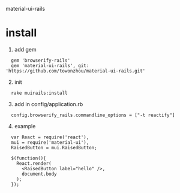 material-ui-rails

install
=====
1. add gem
```
  gem 'browserify-rails'
  gem 'material-ui-rails', git: 'https://github.com/towonzhou/material-ui-rails.git'
```

2. init
```
  rake muirails:install
```

3. add in config/application.rb
```
  config.browserify_rails.commandline_options = ["-t reactify"]
```

4. example
```
  var React = require('react'),
  mui = require('material-ui'),
  RaisedButton = mui.RaisedButton;

  $(function(){
    React.render(
      <RaisedButton label="hello" />,
      document.body
    );
  });
```
